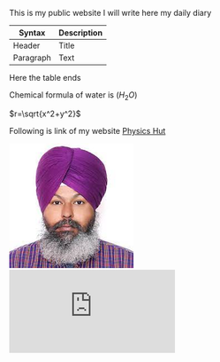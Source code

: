 This is my public website
I will write here my daily diary

| Syntax | Description |
|-----|-----|
| Header | Title |
| Paragraph | Text |


Here the table ends

Chemical formula of water is \($H_{2}O$\)


$r=\sqrt{x^2+y^2}$

Following is link of my website [Physics Hut](https://www.physicshut.com)

![Randhir Singh](rs.jpg)
![equation](http://latex.codecogs.com/gif.latex?Concentration%3D%5Cfrac%7BTotalTemplate%7D%7BTotalVolume%7D)  
